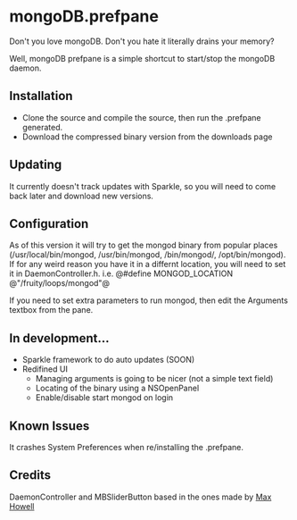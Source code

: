 mongoDB.prefpane
================

Don't you love mongoDB. Don't you hate it literally drains your memory?

Well, mongoDB prefpane is a simple shortcut to start/stop the mongoDB daemon.

Installation
------------

* Clone the source and compile the source, then run the .prefpane generated.
* Download the compressed binary version from the downloads page

Updating
--------

It currently doesn't track updates with Sparkle, so you will need to come back later and download new versions.

Configuration
-------------

As of this version it will try to get the mongod binary from popular places (/usr/local/bin/mongod, /usr/bin/mongod, /bin/mongod/, /opt/bin/mongod). If for any weird reason you have it in a differnt location, you will need to set it in DaemonController.h.
i.e. @#define MONGOD_LOCATION @"/fruity/loops/mongod"@

If you need to set extra parameters to run mongod, then edit the Arguments textbox from the pane.

In development...
-----------------

* Sparkle framework to do auto updates (SOON)
* Redifined UI
  * Managing arguments is going to be nicer (not a simple text field)
  * Locating of the binary using a NSOpenPanel
  * Enable/disable start mongod on login

Known Issues
------------

It crashes System Preferences when re/installing the .prefpane.

Credits
-------

DaemonController and MBSliderButton based in the ones made by [Max Howell](http://github.com/mxcl)
